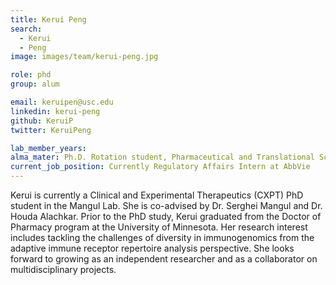 ```yaml
---
title: Kerui Peng
search:
  - Kerui
  - Peng
image: images/team/kerui-peng.jpg

role: phd
group: alum

email: keruipen@usc.edu
linkedin: kerui-peng
github: KeruiP
twitter: KeruiPeng

lab_member_years:
alma_mater: Ph.D. Rotation student, Pharmaceutical and Translational Sciences (PHTS) Program, USC School of Pharmacy
current_job_position: Currently Regulatory Affairs Intern at AbbVie
---
```


Kerui is currently a Clinical and Experimental Therapeutics (CXPT) PhD student in the Mangul Lab. She is co-advised by Dr. Serghei Mangul and Dr. Houda Alachkar. Prior to the PhD study, Kerui graduated from the Doctor of Pharmacy program at the University of Minnesota. Her research interest includes tackling the challenges of diversity in immunogenomics from the adaptive immune receptor repertoire analysis perspective. She looks forward to growing as an independent researcher and as a collaborator on multidisciplinary projects.

